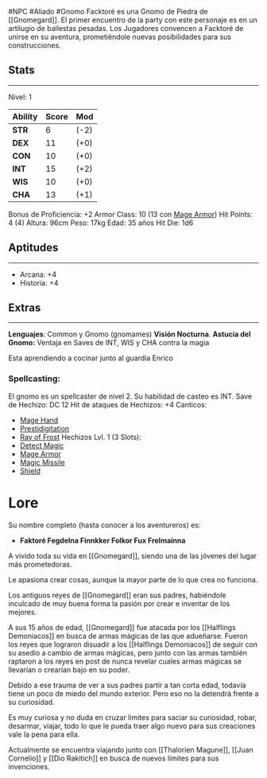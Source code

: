#NPC #Aliado #Gnomo
Facktoré es una Gnomo de Piedra de [[Gnomegard]]. 
El primer encuentro de la party con este personaje es en un artilugio de ballestas pesadas. 
Los Jugadores convencen a Facktoré de unirse en su aventura, prometiéndole nuevas posibilidades para sus construcciones. 
## Stats
___
Nivel: 1

| Ability | Score | Mod  |
| ------- | ----- | ---- |
| **STR** | 6     | (-2) |
| **DEX** | 11    | (+0) |
| **CON** | 10    | (+0) |
| **INT** | 15    | (+2) |
| **WIS** | 10    | (+0) |
| **CHA** | 13    | (+1) |
Bonus de Proficiencia: +2
Armor Class: 10 (13 con [Mage Armor](https://5e.tools/spells.html#mage%20armor_phb))
Hit Points: 4 (4)
Altura: 96cm
Peso: 17kg
Edad: 35 años
Hit Die: 1d6
## Aptitudes
___
+ Arcana: +4
+ Historia: +4
## Extras
---
**Lenguajes**: Common y Gnomo (gnomames)
**Visión Nocturna**.
**Astucia del Gnomo:** Ventaja en Saves de INT, WIS y CHA contra la magia

Esta aprendiendo a cocinar junto al guardia Enrico
### **Spellcasting:** 
El gnomo es un spellcaster de nivel 2. Su habilidad de casteo es INT.
Save de Hechizo: DC 12
Hit de ataques de Hechizos: +4
Canticos:
+ [Mage Hand](https://5e.tools/spells.html#mage%20hand_phb)
+ [Prestidigitation](https://5e.tools/spells.html#prestidigitation_phb)
+ [Ray of Frost](https://5e.tools/spells.html#ray%20of%20frost_phb)
Hechizos Lvl. 1 (3 Slots):
+ [Detect Magic](https://5e.tools/spells.html#detect%20magic_phb)
+ [Mage Armor](https://5e.tools/spells.html#mage%20armor_phb)
+ [Magic Missile](https://5e.tools/spells.html#magic%20missile_phb)
+ [Shield](https://5e.tools/spells.html#shield_phb)

# Lore
Su nombre completo (hasta conocer a los aventureros) es: 
+ **Faktoré Fegdelna Finnkker Folkor Fux Frelmainna**

A vivido toda su vida en [[Gnomegard]], siendo una de las jóvenes del lugar más prometedoras.

Le apasiona crear cosas, aunque la mayor parte de lo que crea no funciona.

Los antiguos reyes de [[Gnomegard]] eran sus padres, habiéndole inculcado de muy buena forma la pasión por crear e inventar de los mejores. 

A sus 15 años de edad, [[Gnomegard]] fue atacada por los [[Halflings Demoniacos]] en busca de armas mágicas de las que adueñarse. Fueron los reyes que lograron disuadir a los [[Halflings Demoniacos]] de seguir con su asedio a cambio de armas mágicas, pero junto con las armas también raptaron a los reyes en post de nunca revelar cuales armas mágicas se llevarían o crearían bajo en su poder.

Debido a ese trauma de ver a sus padres partir a tan corta edad, todavía tiene un poco de miedo del mundo exterior. Pero eso no la detendrá frente a su curiosidad.

Es muy curiosa y no duda en cruzar limites para saciar su curiosidad, robar, desarmar, viajar, todo lo que le pueda traer algo nuevo para sus creaciones vale la pena para ella.

Actualmente se encuentra viajando junto con [[Thalorien Magune]], [[Juan Cornelio]] y [[Dio Rakitich]] en busca de nuevos limites para sus invenciones.
